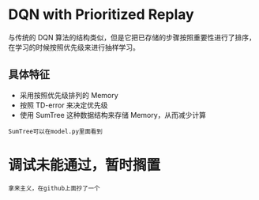 # DQN with Prioritized Replay

与传统的 DQN 算法的结构类似，但是它把已存储的步骤按照重要性进行了排序，在学习的时候按照优先级来进行抽样学习。

## 具体特征

- 采用按照优先级排列的 Memory
- 按照 TD-error 来决定优先级
- 使用 SumTree 这种数据结构来存储 Memory，从而减少计算

`SumTree可以在model.py里面看到`

# 调试未能通过，暂时搁置

`拿来主义，在github上面抄了一个`
